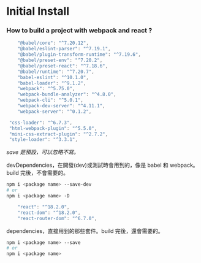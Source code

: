 # Initial Install

### How to build a project with webpack and react ?

```js title="devDependencies / about babel & webpack"
    "@babel/core": "^7.20.12",
    "@babel/eslint-parser": "^7.19.1",
    "@babel/plugin-transform-runtime": "^7.19.6",
    "@babel/preset-env": "^7.20.2",
    "@babel/preset-react": "^7.18.6",
    "@babel/runtime": "^7.20.7",
    "babel-eslint": "^10.1.0",
    "babel-loader": "^9.1.2",
    "webpack": "^5.75.0",
    "webpack-bundle-analyzer": "^4.8.0",
    "webpack-cli": "^5.0.1",
    "webpack-dev-server": "^4.11.1",
    "webpack-server": "^0.1.2",

```

```js title="devDependencies/ about css & html"
 "css-loader": "^6.7.3",
 "html-webpack-plugin": "^5.5.0",
 "mini-css-extract-plugin": "^2.7.2",
 "style-loader": "^3.3.1",
```

_save 是預設，可以忽略不寫。_

devDependencies，在開發(dev)或測試時會用到的，像是 babel 和 webpack。build 完後，不會需要的。

```bash
npm i <package name> --save-dev
# or
npm i <package name> -D
```

```js title="dependencies"
    "react": "^18.2.0",
    "react-dom": "^18.2.0",
    "react-router-dom": "^6.7.0",
```

dependencies，直接用到的那些套件。build 完後，還會需要的。

```bash
npm i <package name> --save
# or
npm i <package name>
```
